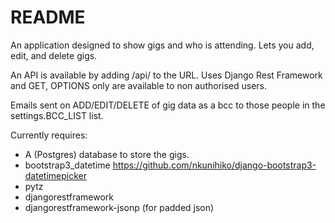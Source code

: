 # README #

An application designed to show gigs and who is attending. Lets you add, edit, and delete gigs. 

An API is available by adding /api/ to the URL. Uses Django Rest Framework and GET, OPTIONS only
are available to non authorised users.

Emails sent on ADD/EDIT/DELETE of gig data as a bcc to those people in the settings.BCC_LIST list.

Currently requires:

- A (Postgres) database to store the gigs.
- bootstrap3_datetime https://github.com/nkunihiko/django-bootstrap3-datetimepicker
- pytz
- djangorestframework
- djangorestframework-jsonp (for padded json)